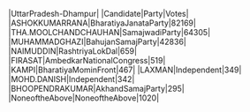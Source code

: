  
|UttarPradesh-Dhampur|
|Candidate|Party|Votes|
|ASHOKKUMARRANA|BharatiyaJanataParty|82169|
|THA.MOOLCHANDCHAUHAN|SamajwadiParty|64305|
|MUHAMMADGHAZI|BahujanSamajParty|42836|
|NAIMUDDIN|RashtriyaLokDal|659|
|FIRASAT|AmbedkarNationalCongress|519|
|KAMPI|BharatiyaMominFront|467|
|LAXMAN|Independent|349|
|MOHD.DANISH|Independent|342|
|BHOOPENDRAKUMAR|AkhandSamajParty|295|
|NoneoftheAbove|NoneoftheAbove|1020|
